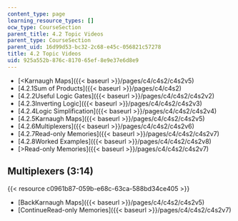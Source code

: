 ```yaml
---
content_type: page
learning_resource_types: []
ocw_type: CourseSection
parent_title: 4.2 Topic Videos
parent_type: CourseSection
parent_uid: 16d99d53-bc32-2c68-e45c-056821c57278
title: 4.2 Topic Videos
uid: 925a552b-876c-8170-65ef-8e9e37e6d8e9
---
```


*   [\<Karnaugh Maps]({{< baseurl >}}/pages/c4/c4s2/c4s2v5)
*   [4.2.1Sum of Products]({{< baseurl >}}/pages/c4/c4s2)
*   [4.2.2Useful Logic Gates]({{< baseurl >}}/pages/c4/c4s2/c4s2v2)
*   [4.2.3Inverting Logic]({{< baseurl >}}/pages/c4/c4s2/c4s2v3)
*   [4.2.4Logic Simplification]({{< baseurl >}}/pages/c4/c4s2/c4s2v4)
*   [4.2.5Karnaugh Maps]({{< baseurl >}}/pages/c4/c4s2/c4s2v5)
*   [4.2.6Multiplexers]({{< baseurl >}}/pages/c4/c4s2/c4s2v6)
*   [4.2.7Read-only Memories]({{< baseurl >}}/pages/c4/c4s2/c4s2v7)
*   [4.2.8Worked Examples]({{< baseurl >}}/pages/c4/c4s2/c4s2v8)
*   [\>Read-only Memories]({{< baseurl >}}/pages/c4/c4s2/c4s2v7)

Multiplexers (3:14)
-------------------

{{< resource c0961b87-059b-e68c-63ca-588bd34ce405 >}}

*   [BackKarnaugh Maps]({{< baseurl >}}/pages/c4/c4s2/c4s2v5)
*   [ContinueRead-only Memories]({{< baseurl >}}/pages/c4/c4s2/c4s2v7)
